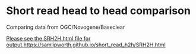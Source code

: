 # Short read head to head comparison

Comparing data from OGC/Novogene/Baseclear

[Please see the SRH2H.html file for output.](https://samlipworth.github.io/short_read_h2h/SRH2H.html)https://samlipworth.github.io/short_read_h2h/SRH2H.html
